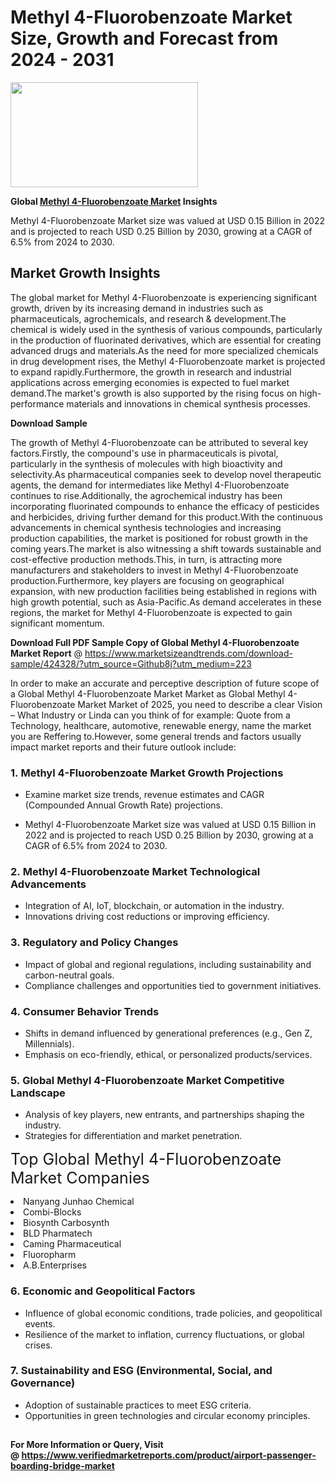 <H1>Methyl 4-Fluorobenzoate Market Size, Growth and Forecast from 2024 - 2031</H1><img class="aligncenter size-medium wp-image-584254" src="https://thirdeyenews.in/wp-content/uploads/2024/09/Global-Market-Research-300x168.jpeg" alt="" width="300" height="168" /><p><strong>Global&nbsp;<a href="https://www.marketsizeandtrends.com/download-sample/424328/?utm_source=Github8j?utm_medium=223">Methyl 4-Fluorobenzoate Market</a> Insights</strong></p><p>Methyl 4-Fluorobenzoate Market size was valued at USD 0.15 Billion in 2022 and is projected to reach USD 0.25 Billion by 2030, growing at a CAGR of 6.5% from 2024 to 2030.</p><p><h2>Market Growth Insights</h2> <p>The global market for Methyl 4-Fluorobenzoate is experiencing significant growth, driven by its increasing demand in industries such as pharmaceuticals, agrochemicals, and research & development.The chemical is widely used in the synthesis of various compounds, particularly in the production of fluorinated derivatives, which are essential for creating advanced drugs and materials.As the need for more specialized chemicals in drug development rises, the Methyl 4-Fluorobenzoate market is projected to expand rapidly.Furthermore, the growth in research and industrial applications across emerging economies is expected to fuel market demand.The market's growth is also supported by the rising focus on high-performance materials and innovations in chemical synthesis processes.</p> <p><strong>Download Sample</strong></p> <p>The growth of Methyl 4-Fluorobenzoate can be attributed to several key factors.Firstly, the compound's use in pharmaceuticals is pivotal, particularly in the synthesis of molecules with high bioactivity and selectivity.As pharmaceutical companies seek to develop novel therapeutic agents, the demand for intermediates like Methyl 4-Fluorobenzoate continues to rise.Additionally, the agrochemical industry has been incorporating fluorinated compounds to enhance the efficacy of pesticides and herbicides, driving further demand for this product.With the continuous advancements in chemical synthesis technologies and increasing production capabilities, the market is positioned for robust growth in the coming years.The market is also witnessing a shift towards sustainable and cost-effective production methods.This, in turn, is attracting more manufacturers and stakeholders to invest in Methyl 4-Fluorobenzoate production.Furthermore, key players are focusing on geographical expansion, with new production facilities being established in regions with high growth potential, such as Asia-Pacific.As demand accelerates in these regions, the market for Methyl 4-Fluorobenzoate is expected to gain significant momentum.<p><span class=""><strong>Download Full PDF Sample Copy of Global Methyl 4-Fluorobenzoate Market Report</strong> @ <a href="https://www.marketsizeandtrends.com/download-sample/424328/?utm_source=Github8j?utm_medium=223" target="_blank">https://www.marketsizeandtrends.com/download-sample/424328/?utm_source=Github8j?utm_medium=223</a></span></p><p>In order to make an accurate and perceptive description of future scope of a Global&nbsp;Methyl 4-Fluorobenzoate Market Market as Global&nbsp;Methyl 4-Fluorobenzoate Market Market of 2025, you need to describe a clear Vision &ndash; What Industry or Linda can you think of for example: Quote from a Technology, healthcare, automotive, renewable energy, name the market you are Reffering to.However, some general trends and factors usually impact market reports and their future outlook include:</p><h3>1.&nbsp;<strong>Methyl 4-Fluorobenzoate Market Growth Projections</strong></h3><ul><li>Examine market size trends, revenue estimates and CAGR (Compounded Annual Growth Rate) projections.</li><li><p>Methyl 4-Fluorobenzoate Market size was valued at USD 0.15 Billion in 2022 and is projected to reach USD 0.25 Billion by 2030, growing at a CAGR of 6.5% from 2024 to 2030.</p></li></ul><h3>2.&nbsp;<strong>Methyl 4-Fluorobenzoate Market Technological Advancements</strong></h3><ul><li>Integration of AI, IoT, blockchain, or automation in the industry.</li><li>Innovations driving cost reductions or improving efficiency.</li></ul><h3>3.&nbsp;<strong>Regulatory and Policy Changes</strong></h3><ul><li>Impact of global and regional regulations, including sustainability and carbon-neutral goals.</li><li>Compliance challenges and opportunities tied to government initiatives.</li></ul><h3>4.&nbsp;<strong>Consumer Behavior Trends</strong></h3><ul><li>Shifts in demand influenced by generational preferences (e.g., Gen Z, Millennials).</li><li>Emphasis on eco-friendly, ethical, or personalized products/services.</li></ul><h3>5.&nbsp;<strong>Global Methyl 4-Fluorobenzoate Market Competitive Landscape</strong></h3><ul><li>Analysis of key players, new entrants, and partnerships shaping the industry.</li><li>Strategies for differentiation and market penetration.</li></ul><p data-pm-slice="1 1 []"><span style="color: inherit; font-family: inherit; font-size: 25px;">Top Global Methyl 4-Fluorobenzoate Market Companies</span></p><div class="" data-test-id=""><p><li>Nanyang Junhao Chemical</li><li> Combi-Blocks</li><li> Biosynth Carbosynth</li><li> BLD Pharmatech</li><li> Caming Pharmaceutical</li><li> Fluoropharm</li><li> A.B.Enterprises</li></p></div><h3>6.&nbsp;<strong>Economic and Geopolitical Factors</strong></h3><ul><li>Influence of global economic conditions, trade policies, and geopolitical events.</li><li>Resilience of the market to inflation, currency fluctuations, or global crises.</li></ul><h3>7.&nbsp;<strong>Sustainability and ESG (Environmental, Social, and Governance)</strong></h3><ul><li>Adoption of sustainable practices to meet ESG criteria.</li><li>Opportunities in green technologies and circular economy principles.</li></ul><h2><strong style="font-size: 14px;">For More Information or Query, Visit @&nbsp;</strong><a style="background-color: #ffffff; font-size: 14px;" href="https://www.marketsizeandtrends.com/report/methyl-4-fluorobenzoate-market/" target="_blank">https://www.verifiedmarketreports.com/product/airport-passenger-boarding-bridge-market</a></h2>